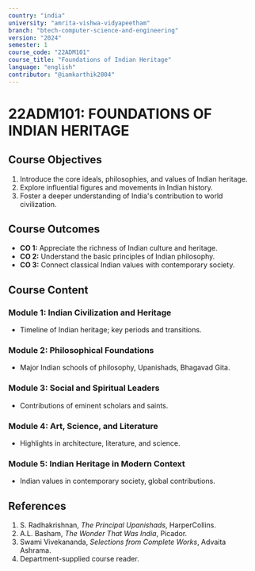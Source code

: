 ```yaml
---
country: "india"
university: "amrita-vishwa-vidyapeetham"
branch: "btech-computer-science-and-engineering"
version: "2024"
semester: 1
course_code: "22ADM101"
course_title: "Foundations of Indian Heritage"
language: "english"
contributor: "@iamkarthik2004"
---
```


# 22ADM101: FOUNDATIONS OF INDIAN HERITAGE

## Course Objectives
1. Introduce the core ideals, philosophies, and values of Indian heritage.
2. Explore influential figures and movements in Indian history.
3. Foster a deeper understanding of India's contribution to world civilization.

## Course Outcomes
* **CO 1:** Appreciate the richness of Indian culture and heritage.
* **CO 2:** Understand the basic principles of Indian philosophy.
* **CO 3:** Connect classical Indian values with contemporary society.

## Course Content

### Module 1: Indian Civilization and Heritage
* Timeline of Indian heritage; key periods and transitions.

### Module 2: Philosophical Foundations
* Major Indian schools of philosophy, Upanishads, Bhagavad Gita.

### Module 3: Social and Spiritual Leaders
* Contributions of eminent scholars and saints.

### Module 4: Art, Science, and Literature
* Highlights in architecture, literature, and science.

### Module 5: Indian Heritage in Modern Context
* Indian values in contemporary society, global contributions.

## References
1. S. Radhakrishnan, *The Principal Upanishads*, HarperCollins.
2. A.L. Basham, *The Wonder That Was India*, Picador.
3. Swami Vivekananda, *Selections from Complete Works*, Advaita Ashrama.
4. Department-supplied course reader.
